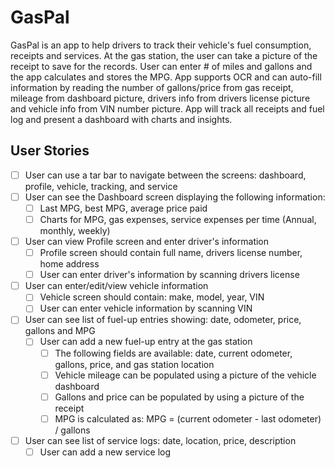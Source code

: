 # GasPal

GasPal is an app to help drivers to track their vehicle's fuel consumption, receipts and services.
At the gas station, the user can take a picture of the receipt to save for the records. User can enter # of miles and gallons and the app calculates and stores the MPG. App supports OCR and can auto-fill information by reading the number of gallons/price from gas receipt, mileage from dashboard picture, drivers info from drivers license picture and vehicle info from VIN number picture.
App will track all receipts and fuel log and present a dashboard with charts and insights.

## User Stories
- [ ] User can use a tar bar to navigate between the screens: dashboard, profile, vehicle, tracking, and service
- [ ] User can see the Dashboard screen displaying the following information:
   - [ ] Last MPG, best MPG, average price paid
   - [ ] Charts for MPG, gas expenses, service expenses per time (Annual, monthly, weekly)
- [ ] User can view Profile screen and enter driver's information
   - [ ] Profile screen should contain full name, drivers license number, home address
   - [ ] User can enter driver's information by scanning drivers license
- [ ] User can enter/edit/view vehicle information
   - [ ] Vehicle screen should contain: make, model, year, VIN
   - [ ] User can enter vehicle information by scanning VIN
- [ ] User can see list of fuel-up entries showing: date, odometer, price, gallons and MPG
   - [ ] User can add a new fuel-up entry at the gas station
      - [ ] The following fields are available: date, current odometer, gallons, price, and gas station location
      - [ ] Vehicle mileage can be populated using a picture of the vehicle dashboard
      - [ ] Gallons and price can be populated by using a picture of the receipt
      - [ ] MPG is calculated as: MPG = (current odometer - last odometer) / gallons
- [ ] User can see list of service logs: date, location, price, description
   - [ ] User can add a new service log
